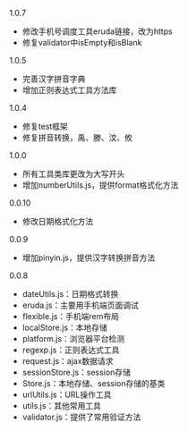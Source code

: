 1.0.7

- 修改手机号调度工具eruda链接，改为https
- 修复validator中isEmpty和isBlank

1.0.5

- 完善汉字拼音字典
- 增加正则表达式工具方法库

1.0.4

- 修复test框架
- 修复拼音转换，禹、滕、汶、攸

1.0.0

- 所有工具类库更改为大写开头
- 增加numberUtils.js，提供format格式化方法

0.0.10

- 修改日期格式化方法

0.0.9

- 增加pinyin.js，提供汉字转换拼音方法

0.0.8

- dateUtils.js：日期格式转换
- eruda.js：主要用手机端页面调试
- flexible.js：手机端rem布局
- localStore.js：本地存储
- platform.js：浏览器平台检测
- regexp.js：正则表达式工具
- request.js：ajax数据请求
- sessionStore.js：session存储
- Store.js：本地存储、session存储的基类
- urlUtils.js：URL操作工具
- utils.js：其他常用工具
- validator.js：提供了常用验证方法